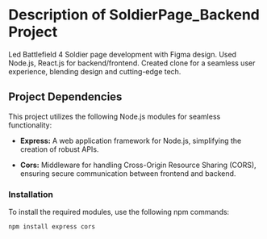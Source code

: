 # Description of SoldierPage_Backend Project
Led Battlefield 4 Soldier page development with Figma design. Used Node.js, React.js for backend/frontend. Created clone for a seamless user experience, blending design and cutting-edge tech.

## Project Dependencies

This project utilizes the following Node.js modules for seamless functionality:

- **Express:** A web application framework for Node.js, simplifying the creation of robust APIs.

- **Cors:** Middleware for handling Cross-Origin Resource Sharing (CORS), ensuring secure communication between frontend and backend.

### Installation

To install the required modules, use the following npm commands:

```bash
npm install express cors


